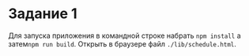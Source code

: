 # Задание 1
Для запуска приложения в командной строке набрать `npm install` а затем`npm run build`. Открыть в браузере файл `./lib/schedule.html`.

